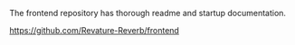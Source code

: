 The frontend repository has thorough readme and startup documentation.

https://github.com/Revature-Reverb/frontend
